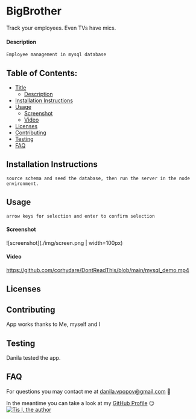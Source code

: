 # BigBrother

  Track your employees. Even TVs have mics.
  
#### Description
  ``` 
  Employee management in mysql database
  ```

## Table of Contents:
- [Title](#BigBrother)
  * [Description](#description)
- [Installation Instructions](#installation%20instructions)
- [Usage](#usage)
  * [Screenshot](#screenshot)
  * [Video](#video)
- [Licenses](#licenses)
- [Contributing](#contributing)
- [Testing](#testing)
- [FAQ](#faq)

## Installation Instructions
```
source schema and seed the database, then run the server in the node environment.
```

## Usage
```
arrow keys for selection and enter to confirm selection
```

#### Screenshot

![screenshot](./img/screen.png | width=100px)

#### Video

https://github.com/corhydare/DontReadThis/blob/main/mysql_demo.mp4

## Licenses


## Contributing
App works thanks to Me, myself and I

## Testing
Danila tested the app.

## FAQ

For questions you may contact me at [danila.vpopov@gmail.com](danila.vpopov@gmail.com) :thinking:

In the meantime you can take a look at my [GitHub Profile](https://github.com/corhydare) :smirk:
[![Tis I, the author](https://github.com/corhydare.png?size=200)](https://github.com/corhydare)
  
